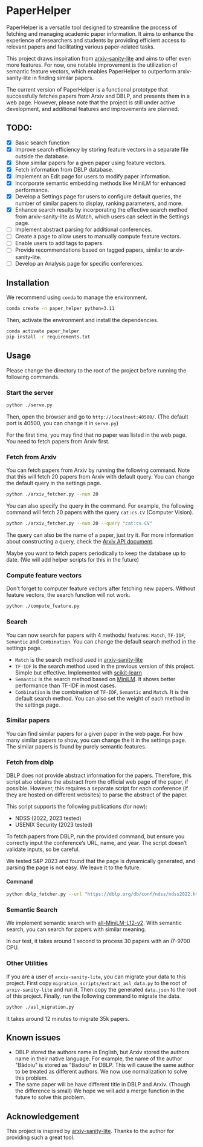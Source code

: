# PaperHelper

PaperHelper is a versatile tool designed to streamline the process of fetching and managing academic paper information. It aims to enhance the experience of researchers and students by providing efficient access to relevant papers and facilitating various paper-related tasks.

This project draws inspiration from [arxiv-sanity-lite](https://github.com/karpathy/arxiv-sanity-lite) and aims to offer even more features. For now, one notable improvement is the utilization of semantic feature vectors, which enables PaperHelper to outperform arxiv-sanity-lite in finding similar papers.

The current version of PaperHelper is a functional prototype that successfully fetches papers from Arxiv and DBLP, and presents them in a web page. However, please note that the project is still under active development, and additional features and improvements are planned.

## TODO:

- [x] Basic search function
- [x] Improve search efficiency by storing feature vectors in a separate file outside the database.
- [x] Show similar papers for a given paper using feature vectors.
- [x] Fetch information from DBLP database.
- [x] Implement an Edit page for users to modify paper information.
- [x] Incorporate semantic embedding methods like MiniLM for enhanced performance.
- [x] Develop a Settings page for users to configure default queries, the number of similar papers to display, ranking parameters, and more.
- [x] Enhance search results by incorporating the effective search method from arxiv-sanity-lite as Match, which users can select in the Settings page.
- [ ] Implement abstract parsing for additional conferences.
- [ ] Create a page to allow users to manually compute feature vectors.
- [ ] Enable users to add tags to papers.
- [ ] Provide recommendations based on tagged papers, similar to arxiv-sanity-lite.
- [ ] Develop an Analysis page for specific conferences.

## Installation

We recommend using `conda` to manage the environment. 

```bash
conda create -n paper_helper python=3.11
```

Then, activate the environment and install the dependencies.

```bash
conda activate paper_helper
pip install -r requirements.txt
```


## Usage

Please change the directory to the root of the project before running the following commands.

### Start the server

```bash
python ./serve.py
```

Then, open the browser and go to `http://localhost:40500/`. (The default port is 40500, you can change it in `serve.py`)

For the first time, you may find that no paper was listed in the web page. You need to fetch papers from Arxiv first.

### Fetch from Arxiv

You can fetch papers from Arxiv by running the following command. Note that this will fetch 20 papers from Arxiv with default query. You can change the default query in the settings page.

```bash
python ./arxiv_fetcher.py --num 20 
```

You can also specify the query in the command. For example, the following command will fetch 20 papers with the query `cat:cs.CV` (Computer Vision).

```bash
python ./arxiv_fetcher.py --num 20 --query "cat:cs.CV"
```

The query can also be the name of a paper, just try it. For more information about constructing a query, check the [Arxiv API document](https://arxiv.org/help/api/user-manual#query_details).

Maybe you want to fetch papers periodically to keep the database up to date. (We will add helper scripts for this in the future)

### Compute feature vectors

Don't forget to computer feature vectors after fetching new papers. Without feature vectors, the search function will not work.

```bash
python ./compute_feature.py
```

### Search

You can now search for papers with 4 methods/ features: `Match`, `TF-IDF`, `Semantic` and `Combination`. You can change the default search method in the settings page. 

- `Match` is the search method used in [arxiv-sanity-lite](https://github.com/karpathy/arxiv-sanity-lite/blob/master/serve.py#L172C5-L172C16)
- `TF-IDF` is the search method used in the previous version of this project. Simple but effective. Implemented with [scikit-learn](https://scikit-learn.org/stable/modules/generated/sklearn.feature_extraction.text.TfidfVectorizer.html)
- `Semantic` is the search method based on [MiniLM](https://huggingface.co/sentence-transformers/all-MiniLM-L12-v2). It shows better performance than TF-IDF in most cases.
- `Combination` is the combination of `TF-IDF`, `Semantic` and `Match`. It is the default search method. You can also set the weight of each method in the settings page.

### Similar papers

You can find similar papers for a given paper in the web page. For how many similar papers to show, you can change the it in the settings page.  The similar papers is found by purely semantic features.

### Fetch from dblp

DBLP does not provide abstract information for the papers. Therefore, this script also obtains the abstract from the official web page of the paper, if possible. However, this requires a separate script for each conference (if they are hosted on different websites) to parse the abstract of the paper.

This script supports the following publications (for now):

- NDSS (2022, 2023 tested)
- USENIX Security (2023 tested)

To fetch papers from DBLP, run the provided command, but ensure you correctly input the conference’s URL, name, and year. The script doesn’t validate inputs, so be careful.

We tested S&P 2023 and found that the page is dynamically generated, and parsing the page is not easy. We leave it to the future.

#### Command

```bash 
python dblp_fetcher.py --url "https://dblp.org/db/conf/ndss/ndss2022.html" --name "NDSS" --year "2022"
```

### Semantic Search

We implement semantic search with [all-MiniLM-L12-v2](https://huggingface.co/sentence-transformers/all-MiniLM-L12-v2). With semantic search, you can search for papers with similar meaning. 

In our test, it takes around 1 second to process 30 papers with an i7-9700 CPU.

### Other Utilities

If you are a user of `arxiv-sanity-lite`, you can migrate your data to this project. First copy `migration_scripts/extract_asl_data.py` to the root of `arxiv-sanity-lite` and run it. Then copy the generated `data.json` to the root of this project. Finally, run the following command to migrate the data.

```bash
python ./asl_migration.py
```

It takes around 12 minutes to migrate 35k papers.

## Known issues

- DBLP stored the authors name in English, but Arxiv stored the authors name in their native language. For example, the name of the author "Bădoiu" is stored as "Badoiu" in DBLP. This will cause the same author to be treated as different authors. We now use normalization to solve this problem. 
- The same paper will be have different title in DBLP and Arxiv. (Though the difference is small) We hope we will add a merge function in the future to solve this problem.

## Acknowledgement

This project is inspired by [arxiv-sanity-lite](https://github.com/karpathy/arxiv-sanity-lite). Thanks to the author for providing such a great tool.
